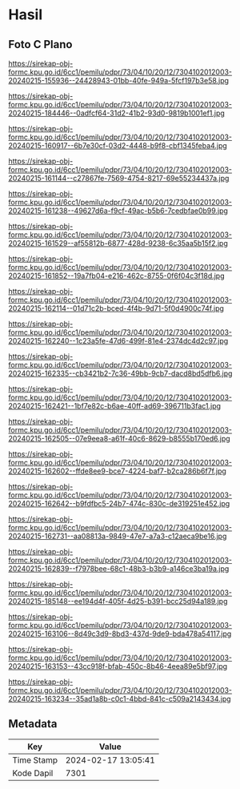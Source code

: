 # Hasil

## Foto C Plano

https://sirekap-obj-formc.kpu.go.id/6cc1/pemilu/pdpr/73/04/10/20/12/7304102012003-20240215-155936--24428943-01bb-40fe-949a-5fcf197b3e58.jpg

https://sirekap-obj-formc.kpu.go.id/6cc1/pemilu/pdpr/73/04/10/20/12/7304102012003-20240215-184446--0adfcf64-31d2-41b2-93d0-9819b1001ef1.jpg

https://sirekap-obj-formc.kpu.go.id/6cc1/pemilu/pdpr/73/04/10/20/12/7304102012003-20240215-160917--6b7e30cf-03d2-4448-b9f8-cbf1345feba4.jpg

https://sirekap-obj-formc.kpu.go.id/6cc1/pemilu/pdpr/73/04/10/20/12/7304102012003-20240215-161144--c27867fe-7569-4754-8217-69e55234437a.jpg

https://sirekap-obj-formc.kpu.go.id/6cc1/pemilu/pdpr/73/04/10/20/12/7304102012003-20240215-161238--49627d6a-f9cf-49ac-b5b6-7cedbfae0b99.jpg

https://sirekap-obj-formc.kpu.go.id/6cc1/pemilu/pdpr/73/04/10/20/12/7304102012003-20240215-161529--af55812b-6877-428d-9238-6c35aa5b15f2.jpg

https://sirekap-obj-formc.kpu.go.id/6cc1/pemilu/pdpr/73/04/10/20/12/7304102012003-20240215-161852--19a7fb04-e216-462c-8755-0f6f04c3f18d.jpg

https://sirekap-obj-formc.kpu.go.id/6cc1/pemilu/pdpr/73/04/10/20/12/7304102012003-20240215-162114--01d71c2b-bced-4f4b-9d71-5f0d4900c74f.jpg

https://sirekap-obj-formc.kpu.go.id/6cc1/pemilu/pdpr/73/04/10/20/12/7304102012003-20240215-162240--1c23a5fe-47d6-499f-81e4-2374dc4d2c97.jpg

https://sirekap-obj-formc.kpu.go.id/6cc1/pemilu/pdpr/73/04/10/20/12/7304102012003-20240215-162335--cb3421b2-7c36-49bb-9cb7-dacd8bd5dfb6.jpg

https://sirekap-obj-formc.kpu.go.id/6cc1/pemilu/pdpr/73/04/10/20/12/7304102012003-20240215-162421--1bf7e82c-b6ae-40ff-ad69-396711b3fac1.jpg

https://sirekap-obj-formc.kpu.go.id/6cc1/pemilu/pdpr/73/04/10/20/12/7304102012003-20240215-162505--07e9eea8-a61f-40c6-8629-b8555b170ed6.jpg

https://sirekap-obj-formc.kpu.go.id/6cc1/pemilu/pdpr/73/04/10/20/12/7304102012003-20240215-162602--ffde8ee9-bce7-4224-baf7-b2ca286b6f7f.jpg

https://sirekap-obj-formc.kpu.go.id/6cc1/pemilu/pdpr/73/04/10/20/12/7304102012003-20240215-162642--b9fdfbc5-24b7-474c-830c-de319251e452.jpg

https://sirekap-obj-formc.kpu.go.id/6cc1/pemilu/pdpr/73/04/10/20/12/7304102012003-20240215-162731--aa08813a-9849-47e7-a7a3-c12aeca9be16.jpg

https://sirekap-obj-formc.kpu.go.id/6cc1/pemilu/pdpr/73/04/10/20/12/7304102012003-20240215-162839--f7978bee-68c1-48b3-b3b9-a146ce3ba19a.jpg

https://sirekap-obj-formc.kpu.go.id/6cc1/pemilu/pdpr/73/04/10/20/12/7304102012003-20240215-185148--ee194d4f-405f-4d25-b391-bcc25d94a189.jpg

https://sirekap-obj-formc.kpu.go.id/6cc1/pemilu/pdpr/73/04/10/20/12/7304102012003-20240215-163106--8d49c3d9-8bd3-437d-9de9-bda478a54117.jpg

https://sirekap-obj-formc.kpu.go.id/6cc1/pemilu/pdpr/73/04/10/20/12/7304102012003-20240215-163153--43cc918f-bfab-450c-8b46-4eea89e5bf97.jpg

https://sirekap-obj-formc.kpu.go.id/6cc1/pemilu/pdpr/73/04/10/20/12/7304102012003-20240215-163234--35ad1a8b-c0c1-4bbd-841c-c509a2143434.jpg


## Metadata

| Key        | Value               |
| ---------- | ------------------- |
| Time Stamp | 2024-02-17 13:05:41 |
| Kode Dapil | 7301                |



